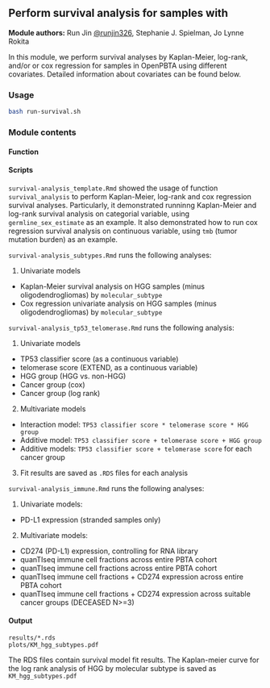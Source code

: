 ## Perform survival analysis for samples with 

**Module authors:** Run Jin [@runjin326](https://github.com/runjin326), Stephanie J. Spielman, Jo Lynne Rokita 

In this module, we perform survival analyses by Kaplan-Meier, log-rank, and/or or cox regression for samples in OpenPBTA using different covariates. 
Detailed information about covariates can be found below.


### Usage
```sh
bash run-survival.sh
```

### Module contents

#### Function

#### Scripts

`survival-analysis_template.Rmd` showed the usage of function `survival_analysis` to perform Kaplan-Meier, log-rank and cox regression survival analyses. 
Particularly, it demonstrated runninng Kaplan-Meier and log-rank survival analysis on categorial variable, using `germline_sex_estimate` as an example.
It also demonstrated how to run cox regression survival analysis on continuous variable, using `tmb` (tumor mutation burden) as an example.

`survival-analysis_subtypes.Rmd` runs the following analyses:
1. Univariate models
- Kaplan-Meier survival analysis on HGG samples (minus oligodendrogliomas) by `molecular_subtype`
- Cox regression univariate analysis on HGG samples (minus oligodendrogliomas) by `molecular_subtype`

`survival-analysis_tp53_telomerase.Rmd` runs the following analysis:
1. Univariate models 
- TP53 classifier score (as a continuous variable)
- telomerase score (EXTEND, as a continuous variable)
- HGG group (HGG vs. non-HGG)
- Cancer group (cox)
- Cancer group (log rank)

2. Multivariate models
- Interaction model: `TP53 classifier score * telomerase score * HGG group`
- Additive model: `TP53 classifier score + telomerase score + HGG group`
- Additive models: `TP53 classifier score + telomerase score` for each cancer group

3. Fit results are saved as `.RDS` files for each analysis

`survival-analysis_immune.Rmd` runs the following analyses:
1. Univariate models:
- PD-L1 expression (stranded samples only)

2. Multivariate models:
- CD274 (PD-L1) expression, controlling for RNA library
- quanTIseq immune cell fractions across entire PBTA cohort
- quanTIseq immune cell fractions across entire PBTA cohort
- quanTIseq immune cell fractions + CD274 expression across entire PBTA cohort
- quanTIseq immune cell fractions + CD274 expression across suitable cancer groups (DECEASED N>=3)


#### Output

```
results/*.rds
plots/KM_hgg_subtypes.pdf
```

The RDS files contain survival model fit results.
The Kaplan-meier curve for the log rank analysis of HGG by molecular subtype is saved as `KM_hgg_subtypes.pdf`










